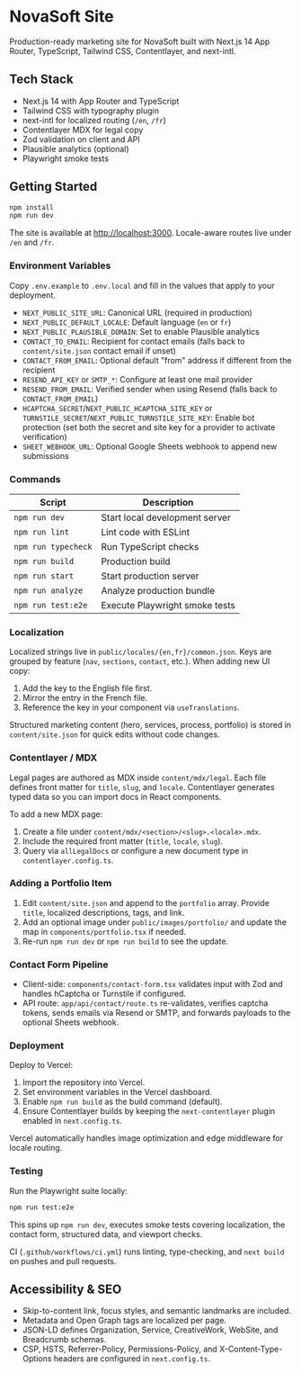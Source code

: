 # NovaSoft Site

Production-ready marketing site for NovaSoft built with Next.js 14 App Router, TypeScript, Tailwind CSS, Contentlayer, and next-intl.

## Tech Stack

- Next.js 14 with App Router and TypeScript
- Tailwind CSS with typography plugin
- next-intl for localized routing (`/en`, `/fr`)
- Contentlayer MDX for legal copy
- Zod validation on client and API
- Plausible analytics (optional)
- Playwright smoke tests

## Getting Started

```bash
npm install
npm run dev
```

The site is available at [http://localhost:3000](http://localhost:3000). Locale-aware routes live under `/en` and `/fr`.

### Environment Variables

Copy `.env.example` to `.env.local` and fill in the values that apply to your deployment.

- `NEXT_PUBLIC_SITE_URL`: Canonical URL (required in production)
- `NEXT_PUBLIC_DEFAULT_LOCALE`: Default language (`en` or `fr`)
- `NEXT_PUBLIC_PLAUSIBLE_DOMAIN`: Set to enable Plausible analytics
- `CONTACT_TO_EMAIL`: Recipient for contact emails (falls back to `content/site.json` contact email if unset)
- `CONTACT_FROM_EMAIL`: Optional default "from" address if different from the recipient
- `RESEND_API_KEY` or `SMTP_*`: Configure at least one mail provider
- `RESEND_FROM_EMAIL`: Verified sender when using Resend (falls back to `CONTACT_FROM_EMAIL`)
- `HCAPTCHA_SECRET`/`NEXT_PUBLIC_HCAPTCHA_SITE_KEY` or `TURNSTILE_SECRET`/`NEXT_PUBLIC_TURNSTILE_SITE_KEY`: Enable bot protection (set both the secret and site key for a provider to activate verification)
- `SHEET_WEBHOOK_URL`: Optional Google Sheets webhook to append new submissions

### Commands

| Script              | Description                    |
| ------------------- | ------------------------------ |
| `npm run dev`       | Start local development server |
| `npm run lint`      | Lint code with ESLint          |
| `npm run typecheck` | Run TypeScript checks          |
| `npm run build`     | Production build               |
| `npm run start`     | Start production server        |
| `npm run analyze`   | Analyze production bundle      |
| `npm run test:e2e`  | Execute Playwright smoke tests |

### Localization

Localized strings live in `public/locales/{en,fr}/common.json`. Keys are grouped by feature (`nav`, `sections`, `contact`, etc.). When adding new UI copy:

1. Add the key to the English file first.
2. Mirror the entry in the French file.
3. Reference the key in your component via `useTranslations`.

Structured marketing content (hero, services, process, portfolio) is stored in `content/site.json` for quick edits without code changes.

### Contentlayer / MDX

Legal pages are authored as MDX inside `content/mdx/legal`. Each file defines front matter for `title`, `slug`, and `locale`. Contentlayer generates typed data so you can import docs in React components.

To add a new MDX page:

1. Create a file under `content/mdx/<section>/<slug>.<locale>.mdx`.
2. Include the required front matter (`title`, `locale`, `slug`).
3. Query via `allLegalDocs` or configure a new document type in `contentlayer.config.ts`.

### Adding a Portfolio Item

1. Edit `content/site.json` and append to the `portfolio` array. Provide `title`, localized descriptions, tags, and link.
2. Add an optional image under `public/images/portfolio/` and update the map in `components/portfolio.tsx` if needed.
3. Re-run `npm run dev` or `npm run build` to see the update.

### Contact Form Pipeline

- Client-side: `components/contact-form.tsx` validates input with Zod and handles hCaptcha or Turnstile if configured.
- API route: `app/api/contact/route.ts` re-validates, verifies captcha tokens, sends emails via Resend or SMTP, and forwards payloads to the optional Sheets webhook.

### Deployment

Deploy to Vercel:

1. Import the repository into Vercel.
2. Set environment variables in the Vercel dashboard.
3. Enable `npm run build` as the build command (default).
4. Ensure Contentlayer builds by keeping the `next-contentlayer` plugin enabled in `next.config.ts`.

Vercel automatically handles image optimization and edge middleware for locale routing.

### Testing

Run the Playwright suite locally:

```bash
npm run test:e2e
```

This spins up `npm run dev`, executes smoke tests covering localization, the contact form, structured data, and viewport checks.

CI (`.github/workflows/ci.yml`) runs linting, type-checking, and `next build` on pushes and pull requests.

## Accessibility & SEO

- Skip-to-content link, focus styles, and semantic landmarks are included.
- Metadata and Open Graph tags are localized per page.
- JSON-LD defines Organization, Service, CreativeWork, WebSite, and Breadcrumb schemas.
- CSP, HSTS, Referrer-Policy, Permissions-Policy, and X-Content-Type-Options headers are configured in `next.config.ts`.
